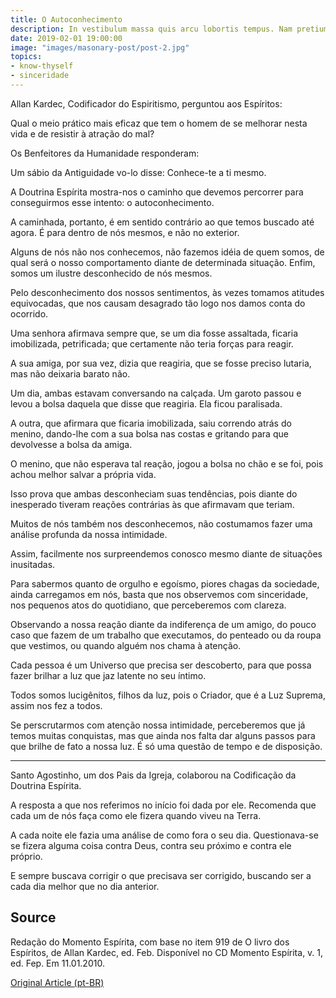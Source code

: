 ```yaml
---
title: O Autoconhecimento
description: In vestibulum massa quis arcu lobortis tempus. Nam pretium arcu in odio vulputate luctus.
date: 2019-02-01 19:00:00
image: "images/masonary-post/post-2.jpg"
topics: 
- know-thyself
- sinceridade
---
```


Allan Kardec, Codificador do Espiritismo, perguntou aos Espíritos:

Qual o meio prático mais eficaz que tem o homem de se melhorar nesta vida e de resistir à atração do mal?

Os Benfeitores da Humanidade responderam:

Um sábio da Antiguidade vo-lo disse: Conhece-te a ti mesmo.

A Doutrina Espírita mostra-nos o caminho que devemos percorrer para conseguirmos esse intento: o autoconhecimento.

A caminhada, portanto, é em sentido contrário ao que temos buscado até agora. É para dentro de nós mesmos, e não no exterior.

Alguns de nós não nos conhecemos, não fazemos idéia de quem somos, de qual será o nosso comportamento diante de determinada situação. Enfim, somos um ilustre desconhecido de nós mesmos.

Pelo desconhecimento dos nossos sentimentos, às vezes tomamos atitudes equivocadas, que nos causam desagrado tão logo nos damos conta do ocorrido.

Uma senhora afirmava sempre que, se um dia fosse assaltada, ficaria imobilizada, petrificada; que certamente não teria forças para reagir.

A sua amiga, por sua vez, dizia que reagiria, que se fosse preciso lutaria, mas não deixaria barato não.

Um dia, ambas estavam conversando na calçada. Um garoto passou e levou a bolsa daquela que disse que reagiria. Ela ficou paralisada.

A outra, que afirmara que ficaria imobilizada, saiu correndo atrás do menino, dando-lhe com a sua bolsa nas costas e gritando para que devolvesse a bolsa da amiga.

O menino, que não esperava tal reação, jogou a bolsa no chão e se foi, pois achou melhor salvar a própria vida.

Isso prova que ambas desconheciam suas tendências, pois diante do inesperado tiveram reações contrárias às que afirmavam que teriam.

Muitos de nós também nos desconhecemos, não costumamos fazer uma análise profunda da nossa intimidade.

Assim, facilmente nos surpreendemos conosco mesmo diante de situações inusitadas.

Para sabermos quanto de orgulho e egoísmo, piores chagas da sociedade, ainda carregamos em nós, basta que nos observemos com sinceridade, nos pequenos atos do quotidiano, que perceberemos com clareza.

Observando a nossa reação diante da indiferença de um amigo, do pouco caso que fazem de um trabalho que executamos, do penteado ou da roupa que vestimos, ou quando alguém nos chama à atenção.

Cada pessoa é um Universo que precisa ser descoberto, para que possa fazer brilhar a luz que jaz latente no seu íntimo.

Todos somos lucigênitos, filhos da luz, pois o Criador, que é a Luz Suprema, assim nos fez a todos.

Se perscrutarmos com atenção nossa intimidade, perceberemos que já temos muitas conquistas, mas que ainda nos falta dar alguns passos para que brilhe de fato a nossa luz. É só uma questão de tempo e de disposição.      

*  *  *

Santo Agostinho, um dos Pais da Igreja, colaborou na Codificação da Doutrina Espírita.

A resposta a que nos referimos no início foi dada por ele. Recomenda que cada um de nós faça como ele fizera quando viveu na Terra.

A cada noite ele fazia uma análise de como fora o seu dia. Questionava-se se fizera alguma coisa contra Deus, contra seu próximo e contra ele próprio.

E sempre buscava corrigir o que precisava ser corrigido, buscando ser a cada dia melhor que no dia anterior.  

## Source
Redação do Momento Espírita, com base no item 919 de O livro dos Espíritos, de Allan Kardec, ed. Feb.
Disponível no CD Momento Espírita, v. 1, ed. Fep.
Em 11.01.2010.

[Original Article (pt-BR)](http://www.momento.com.br/pt/ler_texto.php?id=1463)
